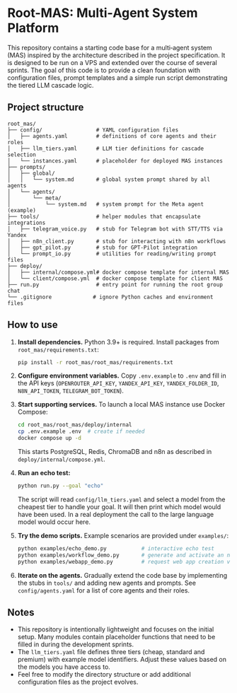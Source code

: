 # Root-MAS: Multi‑Agent System Platform

This repository contains a starting code base for a multi‑agent system (MAS) inspired by the architecture described in the project specification.  It is designed to be run on a VPS and extended over the course of several sprints.  The goal of this code is to provide a clean foundation with configuration files, prompt templates and a simple run script demonstrating the tiered LLM cascade logic.

## Project structure

```
root_mas/
├── config/                 # YAML configuration files
│   ├── agents.yaml         # definitions of core agents and their roles
│   ├── llm_tiers.yaml      # LLM tier definitions for cascade selection
│   └── instances.yaml      # placeholder for deployed MAS instances
├── prompts/
│   ├── global/
│   │   └── system.md       # global system prompt shared by all agents
│   └── agents/
│       └── meta/
│           └── system.md   # system prompt for the Meta agent (example)
├── tools/                  # helper modules that encapsulate integrations
│   ├── telegram_voice.py   # stub for Telegram bot with STT/TTS via Yandex
│   ├── n8n_client.py       # stub for interacting with n8n workflows
│   ├── gpt_pilot.py        # stub for GPT‑Pilot integration
│   └── prompt_io.py        # utilities for reading/writing prompt files
├── deploy/
│   ├── internal/compose.yml# docker compose template for internal MAS
│   └── client/compose.yml  # docker compose template for client MAS
├── run.py                  # entry point for running the root group chat
└── .gitignore             # ignore Python caches and environment files
```

## How to use

1.  **Install dependencies.**  Python 3.9+ is required.  Install packages from `root_mas/requirements.txt`:

    ```bash
    pip install -r root_mas/root_mas/requirements.txt
    ```

2.  **Configure environment variables.**  Copy `.env.example` to `.env` and fill in the API keys (`OPENROUTER_API_KEY`, `YANDEX_API_KEY`, `YANDEX_FOLDER_ID`, `N8N_API_TOKEN`, `TELEGRAM_BOT_TOKEN`).
3.  **Start supporting services.**  To launch a local MAS instance use Docker Compose:

    ```bash
    cd root_mas/root_mas/deploy/internal
    cp .env.example .env  # create if needed
    docker compose up -d
    ```

    This starts PostgreSQL, Redis, ChromaDB and n8n as described in `deploy/internal/compose.yml`.
4.  **Run an echo test:**

    ```bash
    python run.py --goal "echo"
    ```

    The script will read `config/llm_tiers.yaml` and select a model from the cheapest tier to handle your goal.  It will then print which model would have been used.  In a real deployment the call to the large language model would occur here.

5.  **Try the demo scripts.**  Example scenarios are provided under `examples/`:

    ```bash
    python examples/echo_demo.py           # interactive echo test
    python examples/workflow_demo.py       # generate and activate an n8n workflow
    python examples/webapp_demo.py         # request web app creation via GPT-Pilot
    ```

6.  **Iterate on the agents.**  Gradually extend the code base by implementing the stubs in `tools/` and adding new agents and prompts.  See `config/agents.yaml` for a list of core agents and their roles.

## Notes

* This repository is intentionally lightweight and focuses on the initial setup.  Many modules contain placeholder functions that need to be filled in during the development sprints.
* The `llm_tiers.yaml` file defines three tiers (cheap, standard and premium) with example model identifiers.  Adjust these values based on the models you have access to.
* Feel free to modify the directory structure or add additional configuration files as the project evolves.
